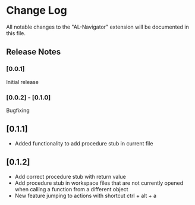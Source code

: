 # Change Log

All notable changes to the "AL-Navigator" extension will be documented in this file.

## Release Notes

### [0.0.1] 

Initial release

### [0.0.2] - [0.1.0]

Bugfixing

## [0.1.1]

- Added functionality to add procedure stub in current file

## [0.1.2]

- Add correct procedure stub with return value
- Add procedure stub in workspace files that are not currently opened when calling a function from a different object
- New feature jumping to actions with shortcut ctrl + alt + a

